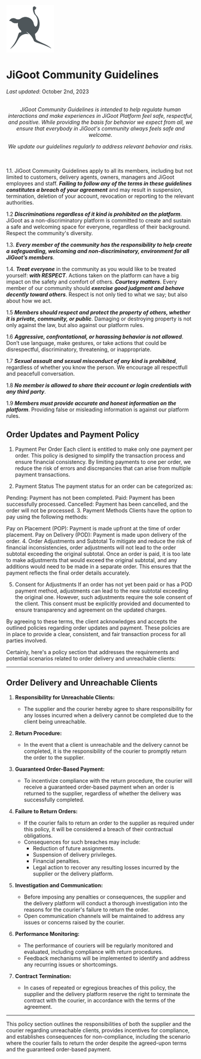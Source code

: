 <img src="https://github.com/JiGoot/terms/blob/main/logo520.png" width="128" height="128">

# JiGoot Community Guidelines
*Last updated*: October 2nd, 2023
</br>
</br>
*<p align="center">JiGoot Community Guidelines is intended to help regulate human interactions and make experiences in JiGoot Platform feel safe, respectful, and positive. While providing the basis for behavior we expect from all,  we ensure that everybody in JiGoot's community always feels safe and welcome.</p>*
*<p align="center"> We update our guidelines regularly to address relevant behavior and risks.</p>*
</br>
</br>
1.1. JiGoot Community Guidelines apply to all its members, including but not limited to customers, delivery agents, owners, managers and JiGoot employees and staff. ***Failing to follow any of the terms in these guidelines constitutes a breach of your agreement*** and may result in suspension, termination, deletion of your account, revocation or reporting to the relevant authorities.

1.2 ***Discriminations regardless of it kind is prohibited on the platform***. JiGoot as a non-discriminatory platform is committed to create and sustain a safe and welcoming space for everyone, regardless of their background. Respect the community's diversity.

1.3. ***Every member of the community has the responsibility to help create a safeguarding, welcoming and non-discriminatory,  environment for all JiGoot’s members***.

1.4. ***Treat everyone*** in the community as you would like to be treated yourself: ***with RESPECT***. Actions taken on the platform can have a big impact on the safety and comfort of others. ***Courtesy matters***. Every member of our community should ***exercise good judgment and behave decently toward others***. Respect is not only tied to what we say; but also about how we act.

1.5 ***Members should respect and protect the property of others, whether it is private, community, or public***. Damaging or destroying property is not only against the law, but also against our platform rules.

1.6  ***Aggressive, confrontational, or harassing behavior is not allowed***. Don’t use language, make gestures, or take actions that could be disrespectful, discriminatory, threatening, or
inappropriate.

1.7 ***Sexual assault and sexual misconduct of any kind is prohibited***, regardless of whether you know the person. We encourage all respectfull and peacefull conversation. 

1.8 ***No member is allowed to share their account or login credentials with any third party***.

1.9 ***Members must provide accurate and honest information on the platform***. Providing false or misleading information is against our platform rules. 






**Order Updates and Payment Policy**
------------------------------------
1. Payment Per Order Each client is entitled to make only one payment per order. This policy is designed to simplify the transaction process and ensure financial consistency. By limiting payments to one per order, we reduce the risk of errors and discrepancies that can arise from multiple payment transactions.

2. Payment Status The payment status for an order can be categorized as:

Pending: Payment has not been completed.
Paid: Payment has been successfully processed.
Cancelled: Payment has been cancelled, and the order will not be processed.
3. Payment Methods Clients have the option to pay using the following methods:

Pay on Placement (POP): Payment is made upfront at the time of order placement.
Pay on Delivery (POD): Payment is made upon delivery of the order.
4. Order Adjustments and Subtotal To mitigate and reduce the risk of financial inconsistencies, order adjustments will not lead to the order subtotal exceeding the original subtotal. Once an order is paid, it is too late to make adjustments that would exceed the original subtotal, and any additions would need to be made in a separate order. This ensures that the payment reflects the final order details accurately.

5. Consent for Adjustments If an order has not yet been paid or has a POD payment method, adjustments can lead to the new subtotal exceeding the original one. However, such adjustments require the sole consent of the client. This consent must be explicitly provided and documented to ensure transparency and agreement on the updated charges.

By agreeing to these terms, the client acknowledges and accepts the outlined policies regarding order updates and payment. These policies are in place to provide a clear, consistent, and fair transaction process for all parties involved.


Certainly, here's a policy section that addresses the requirements and potential scenarios related to order delivery and unreachable clients:

---

**Order Delivery and Unreachable Clients**
------------------------------------------
1. **Responsibility for Unreachable Clients:**
   - The supplier and the courier hereby agree to share responsibility for any losses incurred when a delivery cannot be completed due to the client being unreachable.

2. **Return Procedure:**
   - In the event that a client is unreachable and the delivery cannot be completed, it is the responsibility of the courier to promptly return the order to the supplier.

3. **Guaranteed Order-Based Payment:**
   - To incentivize compliance with the return procedure, the courier will receive a guaranteed order-based payment when an order is returned to the supplier, regardless of whether the delivery was successfully completed.

4. **Failure to Return Orders:**
   - If the courier fails to return an order to the supplier as required under this policy, it will be considered a breach of their contractual obligations.
   - Consequences for such breaches may include:
     - Reduction of future assignments.
     - Suspension of delivery privileges.
     - Financial penalties.
     - Legal action to recover any resulting losses incurred by the supplier or the delivery platform.
   
5. **Investigation and Communication:**
   - Before imposing any penalties or consequences, the supplier and the delivery platform will conduct a thorough investigation into the reasons for the courier's failure to return the order.
   - Open communication channels will be maintained to address any issues or concerns raised by the courier.

6. **Performance Monitoring:**
   - The performance of couriers will be regularly monitored and evaluated, including compliance with return procedures.
   - Feedback mechanisms will be implemented to identify and address any recurring issues or shortcomings.

7. **Contract Termination:**
   - In cases of repeated or egregious breaches of this policy, the supplier and the delivery platform reserve the right to terminate the contract with the courier, in accordance with the terms of the agreement.

---

This policy section outlines the responsibilities of both the supplier and the courier regarding unreachable clients, provides incentives for compliance, and establishes consequences for non-compliance, including the scenario where the courier fails to return the order despite the agreed-upon terms and the guaranteed order-based payment.
